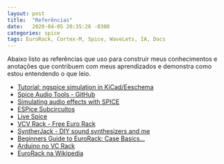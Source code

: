 ```yaml
---
layout: post
title:  "Referências"
date:   2020-04-05 20:35:26 -0300
categories: spice
tags: EuroRack, Cortex-M, Spice, WaveLets, IA, Docs
---
```


Abaixo listo as referências que uso para construir meus conhecimentos e anotações que contribuem com meus aprendizados e demonstra como estou entendendo o que leio.

<!--more-->


 * [Tutorial: ngspice simulation in KiCad/Eeschema](http://ngspice.sourceforge.net/ngspice-eeschema.html)
 * [Spice Audio Tools - GitHub](https://github.com/Ttl/spice-audio-tools)
 * [Simulating audio effects with SPICE](https://hforsten.com/simulating-audio-effects-with-spice.html)
 * [ESPice Subcircuitos]( http://espice.ugr.es/espice/src/modelos_subckt/)
 * [Live Spice](http://www.livespice.org/)
 * [VCV Rack - Free Euro Rack](https://vcvrack.com/)
 * [SyntherJack - DIY sound synthesizers and me](https://syntherjack.net/category/project/)
 * [Beginners Guide to EuroRack: Case Basics...](https://reverb.com/news/beginners-guide-to-eurorack-case-basics-oscillators-filters)
 * [Arduino no VC Rack](https://github.com/EMC23/arduino-vcvrack)
 * [EuroRack na Wikipedia](https://en.wikipedia.org/wiki/Eurorack)